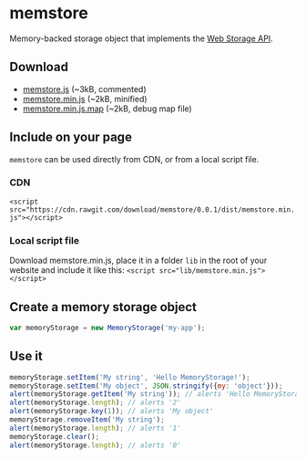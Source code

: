 # memstore
Memory-backed storage object that implements the [Web Storage API](http://www.w3.org/TR/webstorage/).

## Download
* [memstore.js](https://cdn.rawgit.com/download/memstore/0.0.1/src/memstore.js) (~3kB, commented)
* [memstore.min.js](https://cdn.rawgit.com/download/memstore/0.0.1/dist/memstore.min.js) (~2kB, minified)
* [memstore.min.js.map](https://cdn.rawgit.com/download/memstore/0.0.1/dist/memstore.min.js.map) (~2kB, debug map file)

## Include on your page
`memstore` can be used directly from CDN, or from a local script file.

### CDN
`<script src="https://cdn.rawgit.com/download/memstore/0.0.1/dist/memstore.min.js"></script>`

### Local script file
Download memstore.min.js, place it in a folder `lib` in the root of your website and include it like this:
`<script src="lib/memstore.min.js"></script>`

## Create a memory storage object
```javascript
var memoryStorage = new MemoryStorage('my-app');
```

## Use it
```javascript
memoryStorage.setItem('My string', 'Hello MemoryStorage!');
memoryStorage.setItem('My object', JSON.stringify({my: 'object'}));
alert(memoryStorage.getItem('My string')); // alerts 'Hello MemoryStorage!'
alert(memoryStorage.length); // alerts '2'
alert(memoryStorage.key(1)); // alerts 'My object'
memoryStorage.removeItem('My string');
alert(memoryStorage.length); // alerts '1'
memoryStorage.clear();
alert(memoryStorage.length); // alerts '0'
```


